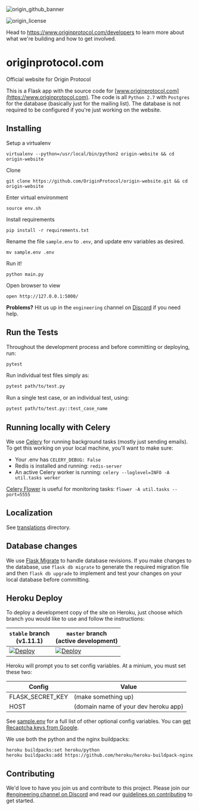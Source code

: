![origin_github_banner](https://user-images.githubusercontent.com/673455/37314301-f8db9a90-2618-11e8-8fee-b44f38febf38.png)

![origin_license](https://img.shields.io/badge/license-MIT-6e3bea.svg?style=flat-square&colorA=111d28)

Head to https://www.originprotocol.com/developers to learn more about what we're building and how to get involved.

# originprotocol.com

Official website for Origin Protocol

This is a Flask app with the source code for [www.originprotocol.com](https://www.originprotocol.com). The code is all `Python 2.7` with `Postgres` for the database (basically just for the mailing list). The database is not required to be configured if you're just working on the website.

## Installing

Setup a virtualenv
```
virtualenv --python=/usr/local/bin/python2 origin-website && cd origin-website
```

Clone
```
git clone https://github.com/OriginProtocol/origin-website.git && cd origin-website
```

Enter virtual environment
```
source env.sh
```

Install requirements
```
pip install -r requirements.txt
```

Rename the file `sample.env` to `.env`, and update env variables as desired.
```
mv sample.env .env
```

Run it!
```
python main.py
```

Open browser to view
```
open http://127.0.0.1:5000/
```

**Problems?** Hit us up in the `engineering` channel on [Discord](https://www.originprotocol.com/discord) if you need help.

## Run the Tests


Throughout the development process and before committing or deploying, run:

```bash
pytest
```

Run individual test files simply as:

```bash
pytest path/to/test.py
```

Run a single test case, or an individual test, using:

```bash
pytest path/to/test.py::test_case_name
```
## Running locally with Celery

We use [Celery](http://flask.pocoo.org/docs/0.12/patterns/celery/) for running background tasks (mostly just sending emails). To get this working on your local machine, you'll want to make sure:

 - Your .env has `CELERY_DEBUG: False`
 - Redis is installed and running: `redis-server`
 - An active Celery worker is running: `celery --loglevel=INFO -A util.tasks worker`

 [Celery Flower](http://flower.readthedocs.io/en/latest/install.html#usage) is useful for monitoring tasks: `flower -A util.tasks --port=5555`

## Localization
See [translations](translations) directory.

## Database changes

We use [Flask Migrate](https://flask-migrate.readthedocs.io/en/latest/) to handle database revisions. If you make changes to the database, use `flask db migrate` to generate the required migration file and then `flask db upgrade` to implement and test your changes on your local database before committing.

## Heroku Deploy

To deploy a development copy of the site on Heroku, just choose which branch you would like to use and follow the instructions:

| `stable` branch <br>(v1.11.1) | `master` branch<br> (active development) |
|---------|----------|
| [![Deploy](https://www.herokucdn.com/deploy/button.svg)](https://heroku.com/deploy?template=https://github.com/originprotocol/origin-website/tree/stable) | [![Deploy](https://www.herokucdn.com/deploy/button.svg)](https://heroku.com/deploy?template=https://github.com/originprotocol/origin-website/tree/master) |

Heroku will prompt you to set config variables. At a minium, you must set these two:

|Config          |Value|
|----------------|------|
|FLASK_SECRET_KEY|(make something up)|
|HOST            |(domain name of your dev heroku app)|

See [sample.env](sample.env) for a full list of other optional config variables. You can [get Recaptcha keys from Google](https://www.google.com/recaptcha/admin).

We use both the python and the nginx buildpacks:

	heroku buildpacks:set heroku/python
	heroku buildpacks:add https://github.com/heroku/heroku-buildpack-nginx

## Contributing

We'd love to have you join us and contribute to this project. Please join our [#engineering channel on Discord](http://www.originprotocol.com/discord) and read our [guidelines on contributing](http://docs.originprotocol.com/#contributing) to get started.


